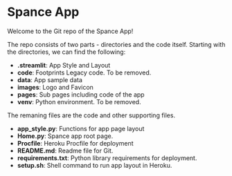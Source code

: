 # Spance App
Welcome to the Git repo of the Spance App! 

The repo consists of two parts - directories and the code itself. Starting with the directories, we can find the following:

- **.streamlit**: App Style and Layout
- **code**: Footprints Legacy code. To be removed.
- **data**: App sample data
- **images**: Logo and Favicon
- **pages**: Sub pages including code of the app
- **venv**: Python environment. To be removed.

The remaning files are the code and other supporting files.
- **app_style.py**: Functions for app page layout
- **Home.py**: Spance app root page.
- **Procfile**: Heroku Procfile for deployment
- **README.md**: Readme file for Git.
- **requirements.txt**: Python library requirements for deployment.
- **setup.sh**: Shell command to run app layout in Heroku.
